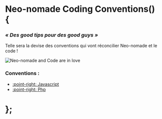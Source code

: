 # Neo-nomade Coding Conventions() {

### _« Des good tips pour des good guys »_

Telle sera la devise des conventions qui vont réconcilier Neo-nomade et le code !

![Neo-nomade and Code are in love](https://image.noelshack.com/fichiers/2017/07/1487260246-neo-nomadeandcodeinlove.jpg)

### Conventions :
- [:point-right: Javascript](javascript/)
- [:point-right: Php](php/)

# };

